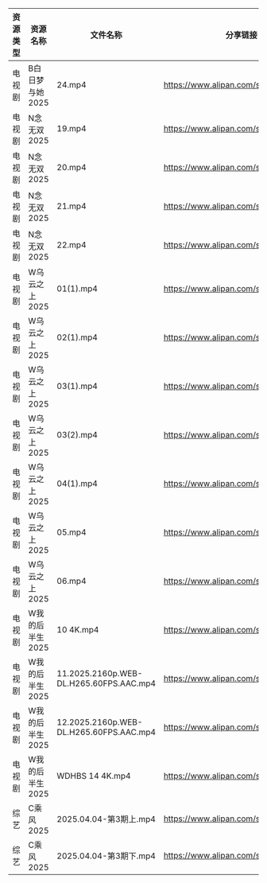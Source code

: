 | 资源类型 | 资源名称       | 文件名称                                    | 分享链接                                 | 更新时间                |
| ---- | ---------- | --------------------------------------- | ------------------------------------ | ------------------- |
| 电视剧  | B白日梦与她2025 | 24.mp4                                  | https://www.alipan.com/s/koPyyazPNd1 | 2025-04-05 14:05:16 |
| 电视剧  | N念无双2025   | 19.mp4                                  | https://www.alipan.com/s/E2G2aoyNkJG | 2025-04-05 07:32:04 |
| 电视剧  | N念无双2025   | 20.mp4                                  | https://www.alipan.com/s/E2G2aoyNkJG | 2025-04-05 07:32:04 |
| 电视剧  | N念无双2025   | 21.mp4                                  | https://www.alipan.com/s/E2G2aoyNkJG | 2025-04-05 07:32:04 |
| 电视剧  | N念无双2025   | 22.mp4                                  | https://www.alipan.com/s/E2G2aoyNkJG | 2025-04-05 07:32:04 |
| 电视剧  | W乌云之上2025  | 01(1).mp4                               | https://www.alipan.com/s/ELfUJDmTFQk | 2025-04-05 07:34:05 |
| 电视剧  | W乌云之上2025  | 02(1).mp4                               | https://www.alipan.com/s/ELfUJDmTFQk | 2025-04-05 07:34:05 |
| 电视剧  | W乌云之上2025  | 03(1).mp4                               | https://www.alipan.com/s/ELfUJDmTFQk | 2025-04-05 07:34:05 |
| 电视剧  | W乌云之上2025  | 03(2).mp4                               | https://www.alipan.com/s/ELfUJDmTFQk | 2025-04-05 07:34:04 |
| 电视剧  | W乌云之上2025  | 04(1).mp4                               | https://www.alipan.com/s/ELfUJDmTFQk | 2025-04-05 07:34:04 |
| 电视剧  | W乌云之上2025  | 05.mp4                                  | https://www.alipan.com/s/ELfUJDmTFQk | 2025-04-05 07:34:04 |
| 电视剧  | W乌云之上2025  | 06.mp4                                  | https://www.alipan.com/s/ELfUJDmTFQk | 2025-04-05 07:34:04 |
| 电视剧  | W我的后半生2025 | 10 4K.mp4                               | https://www.alipan.com/s/SxQ227g7ak2 | 2025-04-05 00:07:26 |
| 电视剧  | W我的后半生2025 | 11.2025.2160p.WEB-DL.H265.60FPS.AAC.mp4 | https://www.alipan.com/s/SxQ227g7ak2 | 2025-04-05 00:07:26 |
| 电视剧  | W我的后半生2025 | 12.2025.2160p.WEB-DL.H265.60FPS.AAC.mp4 | https://www.alipan.com/s/SxQ227g7ak2 | 2025-04-05 00:07:26 |
| 电视剧  | W我的后半生2025 | WDHBS 14 4K.mp4                         | https://www.alipan.com/s/SxQ227g7ak2 | 2025-04-05 00:07:26 |
| 综艺   | C乘风2025    | 2025.04.04-第3期上.mp4                     | https://www.alipan.com/s/MpfQaAMy4Ly | 2025-04-05 14:08:22 |
| 综艺   | C乘风2025    | 2025.04.04-第3期下.mp4                     | https://www.alipan.com/s/MpfQaAMy4Ly | 2025-04-05 14:08:21 |
